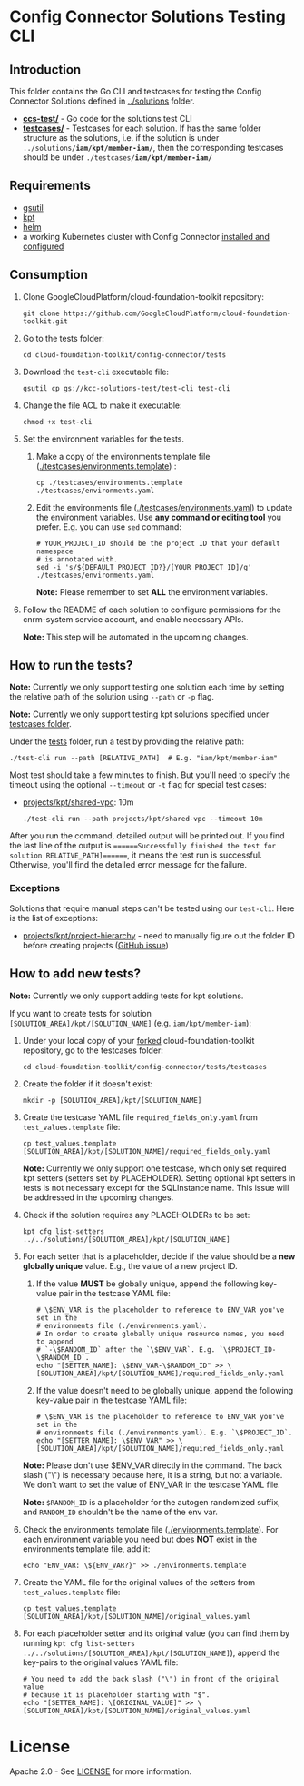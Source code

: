 # Config Connector Solutions Testing CLI

## Introduction

This folder contains the Go CLI and testcases for testing the Config Connector
Solutions defined in [../solutions](../solutions) folder.

*  **[ccs-test/](./ccs-test/)** - Go code for the solutions test CLI
*  **[testcases/](./testcases/)** - Testcases for each solution. If has
   the same folder structure as the solutions, i.e. if the solution is under 
   <code>../solutions/<b>iam/kpt/member-iam/</b></code>, then the corresponding
   testcases should be under <code>./testcases/<b>iam/kpt/member-iam/</b></code>

## Requirements

*  [gsutil](https://cloud.google.com/storage/docs/gsutil_install)
*  [kpt](../solutions/README.md#kpt)
*  [helm](../solutions/README.md#helm)
*  a working Kubernetes cluster with Config Connector [installed and 
   configured](https://cloud.google.com/config-connector/docs/how-to/install-upgrade-uninstall)

## Consumption

1.  Clone GoogleCloudPlatform/cloud-foundation-toolkit repository:
  
    ```
    git clone https://github.com/GoogleCloudPlatform/cloud-foundation-toolkit.git
    ```

1.  Go to the tests folder:

    ```
    cd cloud-foundation-toolkit/config-connector/tests
    ```

1.  Download the `test-cli` executable file:

    ```
    gsutil cp gs://kcc-solutions-test/test-cli test-cli
    ```
1.  Change the file ACL to make it executable:

    ```
    chmod +x test-cli
    ```

1.  Set the environment variables for the tests.

    1.  Make a copy of the environments template file
        ([./testcases/environments.template](./testcases/environments.template)) :

        ```
        cp ./testcases/environments.template ./testcases/environments.yaml
        ```

    1.  Edit the environments file
        ([./testcases/environments.yaml](./testcases/environments.yaml)) to
        update the environment variables. Use **any command or editing tool**
        you prefer. E.g. you can use `sed` command:

        ```
        # YOUR_PROJECT_ID should be the project ID that your default namespace
        # is annotated with.
        sed -i 's/${DEFAULT_PROJECT_ID?}/[YOUR_PROJECT_ID]/g' ./testcases/environments.yaml
        ```

        **Note:** Please remember to set **ALL** the environment variables.

1.  Follow the README of each solution to configure permissions for the
    cnrm-system service account, and enable necessary APIs.

    **Note:** This step will be automated in the upcoming changes.

## How to run the tests?

**Note:** Currently we only support testing one solution each time by setting
the relative path of the solution using `--path` or `-p` flag.

**Note:** Currently we only support testing kpt solutions specified under
[testcases folder](./testcases).

Under the [tests](.) folder, run a test by providing the relative path:
```
./test-cli run --path [RELATIVE_PATH]  # E.g. "iam/kpt/member-iam"
```

Most test should take a few minutes to finish. But you'll need to specify the
timeout using the optional `--timeout` or `-t` flag for special test cases:

*   [projects/kpt/shared-vpc](../solutions/projects/kpt/shared-vpc): 10m
    ```
    ./test-cli run --path projects/kpt/shared-vpc --timeout 10m
    ```

After you run the command, detailed output will be printed out. If you find the
last line of the output is `======Successfully finished the test for solution
RELATIVE_PATH]======`, it means the test run is successful. Otherwise, you'll
find the detailed error message for the failure.

### Exceptions

Solutions that require manual steps can't be tested using our `test-cli`. Here
is the list of exceptions:

*   [projects/kpt/project-hierarchy](
    ../solutions/projects/kpt/project-hierarchy) - need to manually figure out
    the folder ID before creating projects ([GitHub issue](
    https://github.com/GoogleCloudPlatform/k8s-config-connector/issues/104))

## How to add new tests?

**Note:** Currently we only support adding tests for kpt solutions.

If you want to create tests for solution 
`[SOLUTION_AREA]/kpt/[SOLUTION_NAME]` (e.g. `iam/kpt/member-iam`):

1.  Under your local copy of your
    [forked](https://help.github.com/en/github/getting-started-with-github/fork-a-repo)
    cloud-foundation-toolkit repository, go to the testcases folder:

    ```
    cd cloud-foundation-toolkit/config-connector/tests/testcases
    ```

1.  Create the folder if it doesn't exist:

    ```
    mkdir -p [SOLUTION_AREA]/kpt/[SOLUTION_NAME]
    ```

1.  Create the testcase YAML file `required_fields_only.yaml` from
    `test_values.template` file:

    ```
    cp test_values.template [SOLUTION_AREA]/kpt/[SOLUTION_NAME]/required_fields_only.yaml
    ```

    **Note:** Currently we only support one testcase, which only set required
    kpt setters (setters set by PLACEHOLDER). Setting optional kpt setters in
    tests is not necessary except for the SQLInstance name. This issue will be
    addressed in the upcoming changes.

1.  Check if the solution requires any PLACEHOLDERs to be set:

    ```
    kpt cfg list-setters ../../solutions/[SOLUTION_AREA]/kpt/[SOLUTION_NAME]
    ```

1.  For each setter that is a placeholder, decide if the value should be a **new
    globally unique** value. E.g., the value of a new project ID.

    1.  If the value **MUST** be globally unique, append the following key-value
        pair in the testcase YAML file:

        ```
        # \$ENV_VAR is the placeholder to reference to ENV_VAR you've set in the
        # environments file (./environments.yaml).
        # In order to create globally unique resource names, you need to append
        # `-\$RANDOM_ID` after the `\$ENV_VAR`. E.g. `\$PROJECT_ID-\$RANDOM_ID`.
        echo "[SETTER_NAME]: \$ENV_VAR-\$RANDOM_ID" >> \
        [SOLUTION_AREA]/kpt/[SOLUTION_NAME]/required_fields_only.yaml
        ```

    1.  If the value doesn't need to be globally unique, append the following
        key-value pair in the testcase YAML file:
        ```
        # \$ENV_VAR is the placeholder to reference to ENV_VAR you've set in the
        # environments file (./environments.yaml). E.g. `\$PROJECT_ID`.
        echo "[SETTER_NAME]: \$ENV_VAR" >> \
        [SOLUTION_AREA]/kpt/[SOLUTION_NAME]/required_fields_only.yaml
        ```

    **Note:** Please don't use $ENV_VAR directly in the command. The back slash
    ("\\") is necessary because here, it is a string, but not a variable. We
    don't want to set the value of ENV_VAR in the testcase YAML file.

    **Note:** `$RANDOM_ID` is a placeholder for the autogen randomized suffix,
    and `RANDOM_ID` shouldn't be the name of the env var.

1.  Check the environments template file
    ([./environments.template](./environments.template)). For each environment
    variable you need but does **NOT** exist in the environments template file,
    add it:

    ```
    echo "ENV_VAR: \${ENV_VAR?}" >> ./environments.template
    ```

1.  Create the YAML file for the original values of the setters from
    `test_values.template` file:

    ```
    cp test_values.template [SOLUTION_AREA]/kpt/[SOLUTION_NAME]/original_values.yaml
    ```

1.  For each placeholder setter and its original value (you can find them by
    running
    `kpt cfg list-setters ../../solutions/[SOLUTION_AREA]/kpt/[SOLUTION_NAME]`),
    append the key-pairs to the original values YAML file:

    ```
    # You need to add the back slash ("\") in front of the original value
    # because it is placeholder starting with "$".
    echo "[SETTER_NAME]: \[ORIGINAL_VALUE]" >> \
    [SOLUTION_AREA]/kpt/[SOLUTION_NAME]/original_values.yaml
    ```

# License

  Apache 2.0 - See [LICENSE](/LICENSE) for more information.
